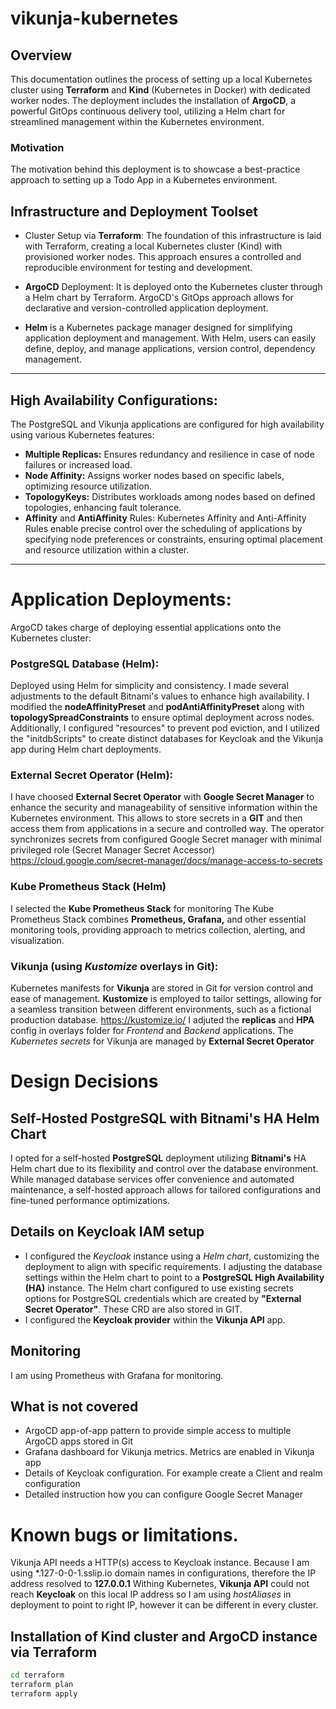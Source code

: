 # vikunja-kubernetes

## Overview
This documentation outlines the process of setting up a local Kubernetes cluster using **Terraform** and **Kind** (Kubernetes in Docker) with dedicated worker nodes. The deployment includes the installation of **ArgoCD**, a powerful GitOps continuous delivery tool, utilizing a Helm chart for streamlined management within the Kubernetes environment.

### Motivation
The motivation behind this deployment is to showcase a best-practice approach to setting up a Todo App in a Kubernetes environment.

## Infrastructure and Deployment Toolset
-  Cluster Setup via **Terraform**:
The foundation of this infrastructure is laid with Terraform, creating a local Kubernetes cluster (Kind) with provisioned worker nodes. This approach ensures a controlled and reproducible environment for testing and development.

- **ArgoCD** Deployment:
It is deployed onto the Kubernetes cluster through a Helm chart by Terraform. 
ArgoCD's GitOps approach allows for declarative and version-controlled application deployment.
- **Helm** is a Kubernetes package manager designed for simplifying application deployment and management. 
With Helm, users can easily define, deploy, and manage applications, version control, dependency management.

***
## High Availability Configurations:
The PostgreSQL and Vikunja applications are configured for high availability using various Kubernetes features:

- **Multiple Replicas:**
Ensures redundancy and resilience in case of node failures or increased load.
- **Node Affinity:**
Assigns worker nodes based on specific labels, optimizing resource utilization. 
- **TopologyKeys:**
Distributes workloads among nodes based on defined topologies, enhancing fault tolerance.
- **Affinity** and **AntiAffinity** Rules:
Kubernetes Affinity and Anti-Affinity Rules enable precise control over the scheduling of applications by specifying node preferences or constraints, ensuring optimal placement and resource utilization within a cluster.

***
# Application Deployments:
ArgoCD takes charge of deploying essential applications onto the Kubernetes cluster:


### PostgreSQL Database (Helm):
Deployed using Helm for simplicity and consistency.
I made several adjustments to the default Bitnami's values to enhance high availability. 
I modified the **nodeAffinityPreset** and **podAntiAffinityPreset** along with **topologySpreadConstraints** to ensure optimal deployment across nodes. Additionally, I configured "resources" to prevent pod eviction, and I utilized the "initdbScripts" to create distinct databases for Keycloak and the Vikunja app during Helm chart deployments. 

### External Secret Operator (Helm):
I have choosed **External Secret Operator** with **Google Secret Manager** to enhance the security and manageability of sensitive information within the Kubernetes environment.
This allows to store secrets in a **GIT** and then access them from applications in a secure and controlled way.
The operator synchronizes secrets from configured Google Secret manager with minimal privileged role (Secret Manager Secret Accessor)
https://cloud.google.com/secret-manager/docs/manage-access-to-secrets 

### Kube Prometheus Stack (Helm)
I selected the **Kube Prometheus Stack** for monitoring 
The Kube Prometheus Stack combines **Prometheus, Grafana,** and other essential monitoring tools, providing approach to metrics collection, alerting, and visualization.

### Vikunja (using *Kustomize* overlays in Git):
Kubernetes manifests for **Vikunja** are stored in Git for version control and ease of management.
**Kustomize** is employed to tailor settings, allowing for a seamless transition between different environments, such as a fictional production database.
https://kustomize.io/
I adjuted the **replicas** and **HPA** config in overlays folder for *Frontend* and *Backend* applications.
The *Kubernetes secrets* for Vikunja are managed by **External Secret Operator**

# Design Decisions
## Self-Hosted PostgreSQL with Bitnami's HA Helm Chart
I opted for a self-hosted **PostgreSQL** deployment utilizing **Bitnami's** HA Helm chart due to its flexibility and control over the database environment. 
While managed database services offer convenience and automated maintenance, a self-hosted approach allows for tailored configurations and fine-tuned performance optimizations. 

## Details on Keycloak IAM setup
- I configured the *Keycloak* instance using a *Helm chart*, customizing the deployment to align with specific requirements. 
I adjusting the database settings within the Helm chart to point to a **PostgreSQL High Availability (HA)** instance.
The Helm chart configured to use existing secrets options for PostgreSQL credentials which are created by **"External Secret Operator"**. These CRD are also stored in GIT.
- I configured the **Keycloak provider** within the **Vikunja API** app. 

## Monitoring
I am using Prometheus with Grafana for monitoring.

## What is not covered

- ArgoCD app-of-app pattern to provide simple access to multiple ArgoCD apps stored in Git
- Grafana dashboard for Vikunja metrics. Metrics are enabled in Vikunja app
- Details of Keycloak configuration. For example create a Client and realm configuration
- Detailed instruction how you can configure Google Secret Manager

# Known bugs or limitations. 
Vikunja API needs a HTTP(s) access to Keycloak instance. Because I am using \*.127-0-0-1.sslip.io domain names in configurations, therefore the IP address resolved to **127.0.0.1**
Withing Kubernetes, **Vikunja API** could not reach **Keycloak** on this local IP address so I am using *hostAliases* in deployment to point to right IP, however it can be different in every cluster. 

## Installation of Kind cluster and ArgoCD instance via Terraform
```sh
cd terraform
terraform plan
terraform apply
```